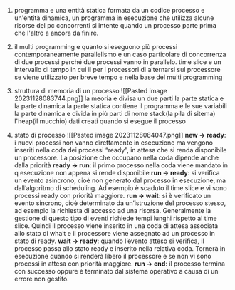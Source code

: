 1. programma e una entità statica formata da un codice
processo e un'entità dinamica, un programma in esecuzione che utilizza alcune risorse del pc 
concorrenti si intente quando un processo parte prima che l'altro a ancora da finire.

2. il multi programming e quanto si eseguono più processi contemporaneamente
parallelismo e un caso particolare di concorrenza di due processi perché due processi vanno in parallelo. time slice e un intervallo di tempo in cui il per i processori di alternarsi sul processore se viene utilizzato per breve tempo e nella base del multi programming
3. struttura di memoria di un processo 
![[Pasted image 20231128083744.png]]
la meoria e divisa un due parti la parte statica e la parte dinamica 
la parte statica contiene il programma e le sue variabili
la parte dinamica e divida in più parti di nome stack(la pila di sitema)
l'heap(il mucchio) dati creati quando si esegue il processo
4. stato di processo
![[Pasted image 20231128084047.png]]
**new → ready**: i nuovi processi non vanno direttamente in
esecuzione ma vengono inseriti nella coda dei processi “ready”, in
attesa che si renda disponibile un processore. La posizione che
occupano nella coda dipende anche dalla priorità
**ready → run**: il primo processo nella coda viene mandato in q
esecuzione non appena si rende disponibile 
**run → ready**: si verifica un evento asincrono, cioè non generato
dal processo in esecuzione, ma dall’algoritmo di scheduling. Ad esempio
è scaduto il time slice e vi sono processi ready con priorità maggiore.
**run → wait**: si è verificato un evento sincrono, cioè determinato
da un’istruzione del processo stesso, ad esempio la richiesta di accesso
ad una risorsa. Generalmente la gestione di questo tipo di eventi
richiede tempi lunghi rispetto al time slice. Quindi il processo viene
inserito in una coda di attesa associata allo stato di whait e il
processore viene assegnato ad un processo in stato di ready.
**wait → ready**: quando l’evento atteso si verifica, il processo passa
allo stato ready e inserito nella relativa coda. Tornerà in esecuzione
quando si renderà libero il processore e se non vi sono processi in
attesa con priorità maggiore.
**run → end**: il processo termina con successo oppure è terminato
dal sistema operativo a causa di un errore non gestito.

	
